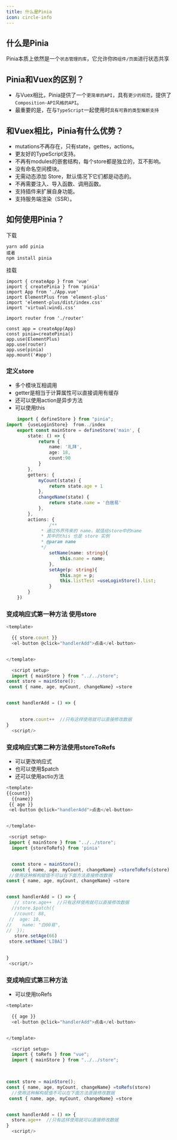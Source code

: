 ```yaml
---
title: 什么是Pinia
icon: circle-info
---
```



## 什么是Pinia
Pinia本质上依然是一个`状态管理的库`，它允许你`跨组件/页面`进行状态共享
## Pinia和Vuex的区别？

- 与Vuex相比，Pinia提供了一个`更简单的API`，具有`更少的规范`，提供了`Composition-API风格的API`。
- 最重要的是，在与`TypeScript`一起使用时`具有可靠的类型推断支持`
## 和Vuex相比，Pinia有什么优势？

- mutations不再存在，只有state，gettes，actions。
- 更友好的TypeScript支持。
- 不再有modules的嵌套结构，每个store都是独立的，互不影响。
- 没有命名空间模块。
- 无需动态添加 Store，默认情况下它们都是动态的。
- 不再需要注入、导入函数、调用函数。
- 支持插件来扩展自身功能。
- 支持服务端渲染（SSR）。
## 如何使用Pinia？
下载
```
yarn add pinia
或者
npm install pinia
```
挂载
```
import { createApp } from 'vue'
import { createPinia } from 'pinia'
import App from './App.vue'
import ElementPlus from 'element-plus'
import 'element-plus/dist/index.css'
import 'virtual:windi.css'

import router from './router'

const app = createApp(App)
const pinia=createPinia()
app.use(ElementPlus)
app.use(router)
app.use(pinia)
app.mount('#app')

```
### 定义store

- 多个模块互相调用
- getter是相当于计算属性可以直接调用有缓存
- 还可以使用action是异步方法
- 可以使用this
```typescript
    import { defineStore } from "pinia";
import  {useLoginStore}  from../index
    export const mainStore = defineStore('main', {
        state: () => {
            return {
                name: '礼拜',
                age: 18,
                count:90
            }
        },
        getters: {
            myCount(state) {
                return state.age + 1
            },
            changeName(state) {
                return state.name = '白居易'
            },
        },
        actions: {
                /**
             * 通过外界传来的 name，赋值给store中的name
             * 其中的this 也是 store 实例
             * @param name 
             */
                setName(name: string){
                    this.name = name;
                },
                setAge(p: string){
                    this.age = p;
                    this.listTest =useLoginStore().list;
                }
        }
    })
```
### 变成响应式第一种方法 使用store
```javascript
<template>

  {{ store.count }}
  <el-button @click="handlerAdd">点击</el-button>


</template>

  <script setup>
  import { mainStore } from "../../store";
const store = mainStore();
 const { name, age, myCount, changeName} =store


const handlerAdd = () => {
    

     store.count++  //只有这样使用就可以直接修改数据
}
  <script/>


```
### 变成响应式第二种方法使用storeToRefs

- 可以更改响应式
- 也可以使用$patch
- 还可以使用actio方法

```javascript
<template>
{{count}}
  {{name}}
 {{ age }}
 <el-button @click="handlerAdd">点击</el-button>


</template>

 <script setup>
 import { mainStore } from "../../store";
  import {storeToRefs} from 'pinia'


  const store = mainStore();
  const { name, age, myCount, changeName} =storeToRefs(store)
 //使用这种解构赋值不可以在下面方法直接修改数据
const { name, age, myCount, changeName} =store


const handlerAdd = () => {
   // store.age++  //只有这样使用就可以直接修改数据
  //store.$patch({
   //count: 88,
 //  age: 10,
//    name: "白00易",
//  });
   store.setAge(66)
 store.setName('LIBAI')
  

}
 <script/>


```
### 变成响应式第三种方法

- 可以使用toRefs
```javascript
<template>

  {{ age }}
  <el-button @click="handlerAdd">点击</el-button>


</template>

  <script setup>
  import { toRefs } from "vue";
  import { mainStore } from "../../store";

 

const store = mainStore();
const { name, age, myCount, changeName} =toRefs(store)
  //使用这种解构赋值不可以在下面方法直接修改数据
 const { name, age, myCount, changeName} =store


const handlerAdd = () => {
  store.age++  //只有这样使用就可以直接修改数据
}
  <script/>


```
